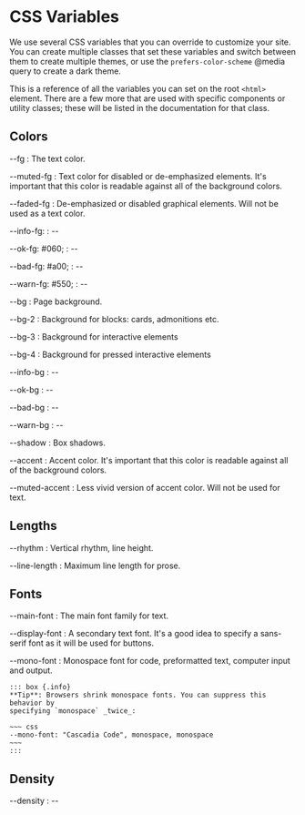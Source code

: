 
# CSS Variables

We use several CSS variables that you can override to customize your site. You
can create multiple classes that set these variables and switch between them to
create multiple themes, or use the `prefers-color-scheme` @media query to
create a dark theme.

This is a reference of all the variables you can set on the root `<html>`
element. There are a few more that are used with specific components or utility
classes; these will be listed in the documentation for that class.

## Colors

--fg
:   The text color.

--muted-fg
:   Text color for disabled or de-emphasized elements. It's important that this
    color is readable against all of the background colors.

--faded-fg
:   De-emphasized or disabled graphical elements. Will not be used as a text color.

--info-fg:
:   --

--ok-fg: #060;
:   --

--bad-fg: #a00;
:   --

--warn-fg: #550;
:   --

--bg
:   Page background.

--bg-2
:   Background for blocks: cards, admonitions etc.

--bg-3
:   Background for interactive elements


--bg-4
:   Background for pressed interactive elements

--info-bg
:   --

--ok-bg
:   --

--bad-bg
:   --

--warn-bg
:   --

--shadow
:   Box shadows.

--accent
:   Accent color. It's important that this
    color is readable against all of the background colors.

--muted-accent
:   Less vivid version of accent color. Will not be used for text.


## Lengths

--rhythm
:   Vertical rhythm, line height.

--line-length
:   Maximum line length for prose.

## Fonts

--main-font
:   The main font family for text.

--display-font
:   A secondary text font. It's a good idea to specify a sans-serif font as it
    will be used for buttons.

--mono-font
:   Monospace font for code, preformatted text, computer input and output.

    ::: box {.info}
    **Tip**: Browsers shrink monospace fonts. You can suppress this behavior by
    specifying `monospace` _twice_:

    ~~~ css
    --mono-font: "Cascadia Code", monospace, monospace
    ~~~
    :::

## Density

--density
:   --